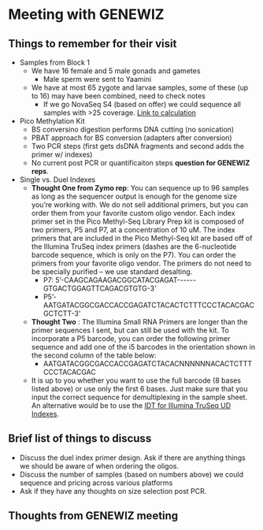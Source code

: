 # Meeting with GENEWIZ


## Things to remember for their visit
 * Samples from Block 1
   * We have 16 female and 5 male gonads and gametes
      * Male sperm were sent to Yaamini
   * We have at most 65 zygote and larvae samples, some of these (up to 16) may have been combined, need to check notes
      * If we go NovaSeq S4 (based on offer) we could sequence all samples with >25 coverage. [Link to calculation](https://github.com/epigeneticstoocean/2018OAExp_larvae/blob/master/notebook/20191112_illuminaCostCalSummary.md)
 * Pico Methylation Kit
   * BS conversino digestion performs DNA cutting (no sonication)
   * PBAT approach for BS conversion (adapters after conversion)
   * Two PCR steps (first gets dsDNA fragments and second adds the primer w/ indexes)
   * No current post PCR or quantificaiton steps **question for GENEWIZ reps**.
 * Single vs. Duel Indexes
    * **Thought One from Zymo rep**: You can sequence up to 96 samples as long as the sequencer output is enough for the genome size you’re working with. We do not sell additional primers, but you can order them from your favorite custom oligo vendor. Each index primer set in the Pico Methyl-Seq Library Prep kit is composed of two primers, P5 and P7, at a concentration of 10 uM. The index primers that are included in the Pico Methyl-Seq kit are based off of the Illumina TruSeq index primers (dashes are the 6-nucleotide barcode sequence, which is only on the P7). You can order the primers from your favorite oligo vendor. The primers do not need to be specially purified – we use standard desalting.
      * P7: 5’-CAAGCAGAAGACGGCATACGAGAT------GTGACTGGAGTTCAGACGTGTG-3’
      * P5’-AATGATACGGCGACCACCGAGATCTACACTCTTTCCCTACACGACGCTCTT-3’
    * **Thought Two** : The Illumina Small RNA Primers are longer than the primer sequences I sent, but can still be used with the kit. To incorporate a P5 barcode, you can order the following primer sequence and add one of the i5 barcodes in the orientation shown in the second column of the table below:
      * AATGATACGGCGACCACCGAGATCTACACNNNNNNACACTCTTTCCCTACACGAC
    * It is up to you whether you want to use the full barcode (8 bases listed above) or use only the first 6 bases. Just make sure that you input the correct sequence for demultiplexing in the sample sheet. An alternative would be to use the [IDT for Illumina TruSeq UD Indexes](https://support.illumina.com/sequencing/sequencing_kits/idt-truseq-dna-rna-udi.html).

## Brief list of things to discuss
  * Discuss the duel index primer design. Ask if there are anything things we should be aware of when ordering the oligos.
  * Discuss the number of samples (based on numbers above) we could sequence and pricing across various platforms
  * Ask if they have any thoughts on size selection post PCR.
  
## Thoughts from GENEWIZ meeting
